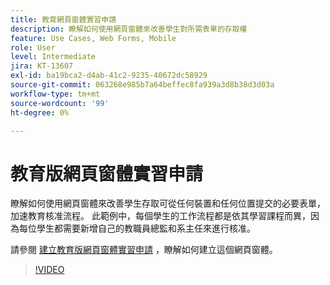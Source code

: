 ```yaml
---
title: 教育網頁窗體實習申請
description: 瞭解如何使用網頁窗體來改善學生對所需表單的存取權
feature: Use Cases, Web Forms, Mobile
role: User
level: Intermediate
jira: KT-13607
exl-id: ba19bca2-d4ab-41c2-9235-40672dc58929
source-git-commit: 063268e985b7a64beffec8fa939a3d8b38d3d03a
workflow-type: tm+mt
source-wordcount: '99'
ht-degree: 0%

---
```


# 教育版網頁窗體實習申請

瞭解如何使用網頁窗體來改善學生存取可從任何裝置和任何位置提交的必要表單，加速教育核准流程。 此範例中，每個學生的工作流程都是依其學習課程而異，因為每位學生都需要新增自己的教職員總監和系主任來進行核准。

請參閱 [建立教育版網頁窗體實習申請](usecase-edu-intern-create.md) ，瞭解如何建立這個網頁窗體。

>[!VIDEO](https://video.tv.adobe.com/v/3430543?quality=12&learn=on&hidetitle=true&captions=chi_hant)
